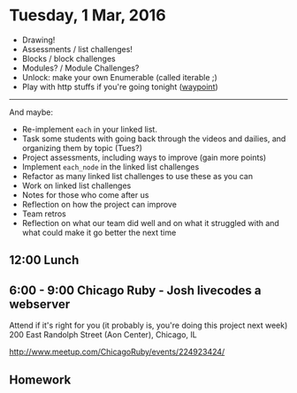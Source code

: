 Tuesday,  1 Mar, 2016
=====================

* Drawing!
* Assessments / list challenges!
* Blocks / block challenges
* Modules? / Module Challenges?
* Unlock: make your own Enumerable (called iterable ;)
* Play with http stuffs if you're going tonight ([waypoint](https://github.com/turingschool/waypoints/blob/master/waypoints/http.md))

---

And maybe:

* Re-implement `each` in your linked list.
* Task some students with going back through the videos and dailies, and organizing them by topic (Tues?)
* Project assessments, including ways to improve (gain more points)
* Implement `each_node` in the linked list challenges
* Refactor as many linked list challenges to use these as you can
* Work on linked list challenges
* Notes for those who come after us
* Reflection on how the project can improve
* Team retros
* Reflection on what our team did well and on what it struggled with and what could make it go better the next time

12:00 Lunch
-----------


6:00 - 9:00 Chicago Ruby - Josh livecodes a webserver
-----------------------------------------------------

Attend if it's right for you (it probably is, you're doing this project next week)
200 East Randolph Street (Aon Center), Chicago, IL

http://www.meetup.com/ChicagoRuby/events/224923424/


Homework
--------
